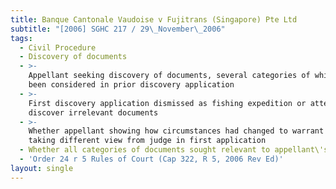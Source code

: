 ```yaml
---
title: Banque Cantonale Vaudoise v Fujitrans (Singapore) Pte Ltd
subtitle: "[2006] SGHC 217 / 29\_November\_2006"
tags:
  - Civil Procedure
  - Discovery of documents
  - >-
    Appellant seeking discovery of documents, several categories of which had
    been considered in prior discovery application
  - >-
    First discovery application dismissed as fishing expedition or attempt to
    discover irrelevant documents
  - >-
    Whether appellant showing how circumstances had changed to warrant court
    taking different view from judge in first application
  - Whether all categories of documents sought relevant to appellant\'s defences
  - 'Order 24 r 5 Rules of Court (Cap 322, R 5, 2006 Rev Ed)'
layout: single
---
```


